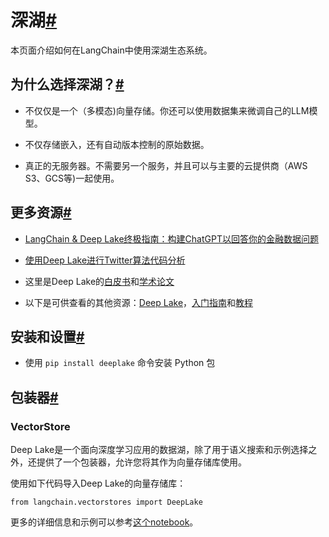

深湖[#](#deep-lake "本标题的永久链接")
============================

本页面介绍如何在LangChain中使用深湖生态系统。

为什么选择深湖？[#](#why-deep-lake "本标题的永久链接")
--------------------------------------

* 不仅仅是一个（多模态)向量存储。你还可以使用数据集来微调自己的LLM模型。

* 不仅存储嵌入，还有自动版本控制的原始数据。

* 真正的无服务器。不需要另一个服务，并且可以与主要的云提供商（AWS S3、GCS等)一起使用。

更多资源[#](#more-resources "本标题的永久链接")
-----------------------------------

- [LangChain & Deep Lake终极指南：构建ChatGPT以回答你的金融数据问题](https://www.activeloop.ai/resources/ultimate-guide-to-lang-chain-deep-lake-build-chat-gpt-to-answer-questions-on-your-financial-data/)

- [使用Deep Lake进行Twitter算法代码分析](../use_cases/code/twitter-the-algorithm-analysis-deeplake)

- 这里是Deep Lake的[白皮书](https://www.deeplake.ai/whitepaper)和[学术论文](https://arxiv.org/pdf/2209.10785.pdf)

- 以下是可供查看的其他资源：[Deep Lake](https://github.com/activeloopai/deeplake)，[入门指南](https://docs.activeloop.ai/getting-started)和[教程](https://docs.activeloop.ai/hub-tutorials)

安装和设置[#](#installation-and-setup "永久链接到此标题")
--------------------------------------------

* 使用 `pip install deeplake` 命令安装 Python 包

包装器[#](#wrappers "永久链接到此标题")
----------------------------

### VectorStore

Deep Lake是一个面向深度学习应用的数据湖，除了用于语义搜索和示例选择之外，还提供了一个包装器，允许您将其作为向量存储库使用。

使用如下代码导入Deep Lake的向量存储库：

```
from langchain.vectorstores import DeepLake
```

更多的详细信息和示例可以参考[这个notebook](../modules/indexes/vectorstores/examples/deeplake)。

